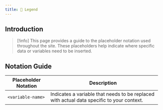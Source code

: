 ```yaml
---
title: 📘 Legend
---
```


## Introduction

> [!info]
> This page provides a guide to the placeholder notation used throughout the site. These placeholders help indicate where specific data or variables need to be inserted.

## Notation Guide

|Placeholder Notation|Description|
|---|---|
|`<variable-name>`|Indicates a variable that needs to be replaced with actual data specific to your context.|